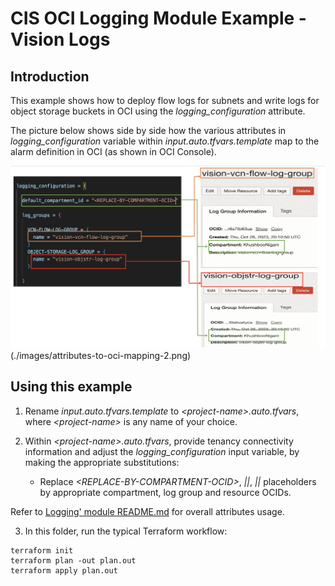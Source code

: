 # CIS OCI Logging Module Example - Vision Logs

## Introduction

This example shows how to deploy flow logs for subnets and write logs for object storage buckets in OCI using the *logging_configuration* attribute.

The picture below shows side by side how the various attributes in *logging_configuration* variable within *input.auto.tfvars.template* map to the alarm definition in OCI (as shown in OCI Console). 

![Attributes to OCI mapping](./images/attributes-to-oci-mapping-1.png)
(./images/attributes-to-oci-mapping-2.png)

## Using this example
1. Rename *input.auto.tfvars.template* to *\<project-name\>.auto.tfvars*, where *\<project-name\>* is any name of your choice.

2. Within *\<project-name\>.auto.tfvars*, provide tenancy connectivity information and adjust the *logging_configuration* input variable, by making the appropriate substitutions:
   - Replace *\<REPLACE-BY-COMPARTMENT-OCID\>*, *|<REPLACE-BY-LOG-GROUP-OCID>|*,  *|<REPLACE-BY-RESOURCE-OCID>|*  placeholders by appropriate compartment, log group and resource OCIDs.

Refer to [Logging' module README.md](../../README.md) for overall attributes usage.

3. In this folder, run the typical Terraform workflow:
```
terraform init
terraform plan -out plan.out
terraform apply plan.out
```